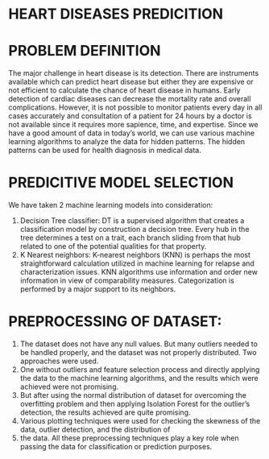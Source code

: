 # HEART DISEASES PREDICITION
# PROBLEM DEFINITION
The major challenge in heart disease is its detection. There are
instruments available which can predict heart disease but either they are
expensive or not efficient to calculate the chance of heart disease in
humans. Early detection of cardiac diseases can decrease the mortality
rate and overall complications. However, it is not possible to monitor
patients every day in all cases accurately and consultation of a patient
for 24 hours by a doctor is not available since it requires more sapience,
time, and expertise. Since we have a good amount of data in today’s
world, we can use various machine learning algorithms to analyze the
data for hidden patterns. The hidden patterns can be used for health
diagnosis in medical data.

# PREDICITIVE MODEL SELECTION
We have taken 2 machine learning models into consideration:
1. Decision Tree classifier:
DT is a supervised algorithm that creates a classification model
by construction a decision tree. Every hub in the tree determines
a test on a trait, each branch sliding from that hub related to one
of the potential qualities for that property.
2. K Nearest neighbors:
K-nearest neighbors (KNN) is perhaps the most straightforward
calculation utilized in machine learning for relapse and
characterization issues. KNN algorithms use information and
order new information in view of comparability measures.
Categorization is performed by a major support to its neighbors.

# PREPROCESSING OF DATASET:
1. The dataset does not have any null values. But many outliers needed
to be handled properly, and the dataset was not properly distributed.
Two approaches were used.
2. One without outliers and feature selection process and directly
applying the data to the machine learning algorithms, and the results
which were achieved were not promising.
3. But after using the normal distribution of dataset for overcoming the
overfitting problem and then applying Isolation Forest for the
outlier’s detection, the results achieved are quite promising.
4. Various plotting techniques were used for checking the skewness of
the data, outlier detection, and the distribution of
5. the data. All these preprocessing techniques play a key role when
passing the data for classification or prediction purposes.
